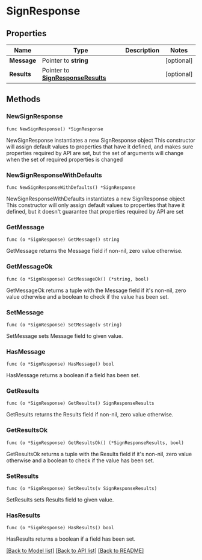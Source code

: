 # SignResponse

## Properties

Name | Type | Description | Notes
------------ | ------------- | ------------- | -------------
**Message** | Pointer to **string** |  | [optional] 
**Results** | Pointer to [**SignResponseResults**](SignResponseResults.md) |  | [optional] 

## Methods

### NewSignResponse

`func NewSignResponse() *SignResponse`

NewSignResponse instantiates a new SignResponse object
This constructor will assign default values to properties that have it defined,
and makes sure properties required by API are set, but the set of arguments
will change when the set of required properties is changed

### NewSignResponseWithDefaults

`func NewSignResponseWithDefaults() *SignResponse`

NewSignResponseWithDefaults instantiates a new SignResponse object
This constructor will only assign default values to properties that have it defined,
but it doesn't guarantee that properties required by API are set

### GetMessage

`func (o *SignResponse) GetMessage() string`

GetMessage returns the Message field if non-nil, zero value otherwise.

### GetMessageOk

`func (o *SignResponse) GetMessageOk() (*string, bool)`

GetMessageOk returns a tuple with the Message field if it's non-nil, zero value otherwise
and a boolean to check if the value has been set.

### SetMessage

`func (o *SignResponse) SetMessage(v string)`

SetMessage sets Message field to given value.

### HasMessage

`func (o *SignResponse) HasMessage() bool`

HasMessage returns a boolean if a field has been set.

### GetResults

`func (o *SignResponse) GetResults() SignResponseResults`

GetResults returns the Results field if non-nil, zero value otherwise.

### GetResultsOk

`func (o *SignResponse) GetResultsOk() (*SignResponseResults, bool)`

GetResultsOk returns a tuple with the Results field if it's non-nil, zero value otherwise
and a boolean to check if the value has been set.

### SetResults

`func (o *SignResponse) SetResults(v SignResponseResults)`

SetResults sets Results field to given value.

### HasResults

`func (o *SignResponse) HasResults() bool`

HasResults returns a boolean if a field has been set.


[[Back to Model list]](../README.md#documentation-for-models) [[Back to API list]](../README.md#documentation-for-api-endpoints) [[Back to README]](../README.md)


